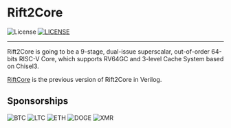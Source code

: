 # Rift2Core

![License](https://img.shields.io/github/license/whutddk/Rift2Core)
[![LICENSE](https://img.shields.io/badge/license-Anti%20996-blue.svg)](https://github.com/996icu/996.ICU/blob/master/LICENSE)


--------------------------------------------


Rift2Core is going to be a 9-stage, dual-issue superscalar, out-of-order 64-bits RISC-V Core, which supports RV64GC and 3-level Cache System based on Chisel3.

[RiftCore](https://github.com/whutddk/RiftCore) is the previous version of Rift2Core in Verilog.





## Sponsorships

![BTC](https://img.shields.io/badge/BTC-124egseDMD983etDrsAzUnXvi6twpWtjLd-orange)
![LTC](https://img.shields.io/badge/LTC-LakQ8AL2JeLGKmjanYrpq6Hq7fW4NySXYA-green)
![ETH](https://img.shields.io/badge/ETH-0x2f8aeb5f9dfe2936632f47363a42d7f71810c62b-lightgrey)
![DOGE](https://img.shields.io/badge/DOGE-DJSv3BgtfPtjc3LzL5PaooAvs9xn8n4tbX-blue)
![XMR](https://img.shields.io/badge/XMR-4Agg4swWX39L3aCp12L2kob7AdzGZVJxG5jdWCxHioZS5MiWPFUF56z94QekEYCUhtdV6Y4QXzVgTUwgymTmiowDECvZ55A-yellow)

